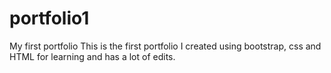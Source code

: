 # portfolio1
My first portfolio
This is the first portfolio I created using bootstrap, css and HTML for learning and has a lot of edits.
